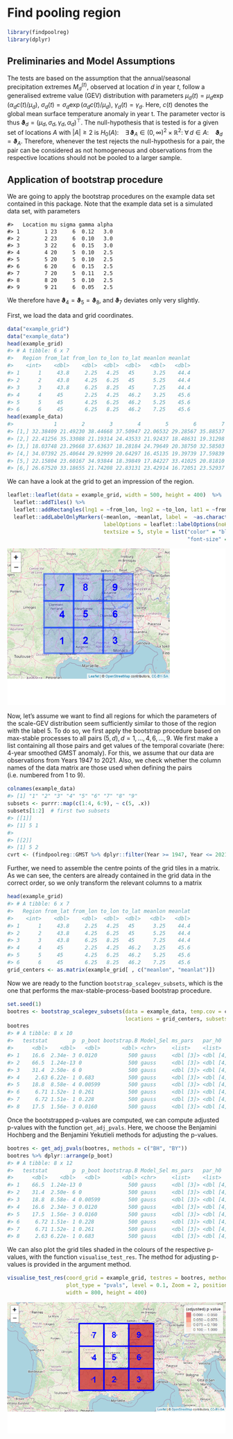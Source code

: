 Find pooling region
================

``` r
library(findpoolreg)
library(dplyr)
```

## Preliminaries and Model Assumptions

The tests are based on the assumption that the annual/seasonal
precipitation extremes *M*<sub>*d*</sub><sup>(*t*)</sup>, observed at
location *d* in year *t*, follow a generalised extreme value (GEV)
distribution with parameters
*μ*<sub>*d*</sub>(*t*) = *μ*<sub>*d*</sub>exp (*α*<sub>*d*</sub>*c*(*t*)/*μ*<sub>*d*</sub>),
*σ*<sub>*d*</sub>(*t*) = *σ*<sub>*d*</sub>exp (*α*<sub>*d*</sub>*c*(*t*)/*μ*<sub>*d*</sub>),
*γ*<sub>*d*</sub>(*t*) = *γ*<sub>*d*</sub>.
Here, *c*(*t*) denotes the global mean surface temperature anomaly in year t.
The parameter vector is thus
**ϑ**<sub>*d*</sub> = (*μ*<sub>*d*</sub>, *σ*<sub>*d*</sub>, *γ*<sub>*d*</sub>, *α*<sub>*d*</sub>)<sup>⊤</sup>.
The null-hypothesis that is tested is for a given set of locations *A*
with \|*A*\| ≥ 2 is
*H*<sub>0</sub>(*A*):  ∃ **ϑ**<sub>*A*</sub> ∈ (0, ∞)<sup>2</sup> × ℝ<sup>2</sup>: ∀ *d* ∈ *A*:  **ϑ**<sub>*d*</sub> = **ϑ**<sub>*A*</sub>.
Therefore, whenever the test rejects the null-hypothesis for a pair, the
pair can be considered as not homogeneous and observations from the
respective locations should not be pooled to a larger sample.

## Application of bootstrap procedure

We are going to apply the bootstrap procedures on the example data set
contained in this package. Note that the example data set is a simulated
data set, with parameters

    #>   Location mu sigma gamma alpha
    #> 1        1 23     6  0.12   3.0
    #> 2        2 23     6  0.10   3.0
    #> 3        3 22     6  0.15   3.0
    #> 4        4 20     5  0.10   2.5
    #> 5        5 20     5  0.10   2.5
    #> 6        6 20     6  0.15   2.5
    #> 7        7 20     5  0.11   2.5
    #> 8        8 20     5  0.10   2.5
    #> 9        9 21     6  0.05   2.5

We therefore have
**ϑ**<sub>4</sub> = **ϑ**<sub>5</sub> = **ϑ**<sub>8</sub>, and
**ϑ**<sub>7</sub> deviates only very slightly.

First, we load the data and grid coordinates.

``` r
data("example_grid")
data("example_data")
head(example_grid)
#> # A tibble: 6 x 7
#>   Region from_lat from_lon to_lon to_lat meanlon meanlat
#>    <int>    <dbl>    <dbl>  <dbl>  <dbl>   <dbl>   <dbl>
#> 1      1     43.8     2.25   4.25   45      3.25    44.4
#> 2      2     43.8     4.25   6.25   45      5.25    44.4
#> 3      3     43.8     6.25   8.25   45      7.25    44.4
#> 4      4     45       2.25   4.25   46.2    3.25    45.6
#> 5      5     45       4.25   6.25   46.2    5.25    45.6
#> 6      6     45       6.25   8.25   46.2    7.25    45.6
head(example_data)
#>             1        2        3        4        5        6        7        8        9
#> [1,] 32.38409 21.49230 38.44668 37.50947 22.06532 29.28567 35.88537 27.67018 17.02165
#> [2,] 22.41256 35.33088 21.19314 24.43533 21.92437 18.48631 19.31298 14.53100 25.19850
#> [3,] 18.03748 23.29668 37.63637 18.28184 24.79649 20.38750 32.58503 33.16868 16.04230
#> [4,] 34.07392 25.40644 29.92999 20.64297 16.45135 19.39739 17.59839 15.53414 25.46021
#> [5,] 22.15804 23.60167 34.93844 18.39849 17.84227 33.41025 20.81810 28.08019 21.20494
#> [6,] 26.67520 33.18655 21.74208 22.83131 23.42914 16.72051 23.52937 24.22438 12.64835
```

We can have a look at the grid to get an impression of the region.

``` r
leaflet::leaflet(data = example_grid, width = 500, height = 400)  %>% 
  leaflet::addTiles() %>%
  leaflet::addRectangles(lng1 = ~from_lon, lng2 = ~to_lon, lat1 = ~from_lat, lat2 = ~to_lat) %>% 
  leaflet::addLabelOnlyMarkers(~meanlon, ~meanlat, label =  ~as.character(Region), 
                               labelOptions = leaflet::labelOptions(noHide = TRUE, textOnly = TRUE,
                               textsize = 5, style = list("color" = "blue",  "font-weight" = "bold", 
                                                          "font-size" = "30px")))
```

![](vignettes/find_pool_reg_readme_files/figure-gfm/unnamed-chunk-4-1.png)<!-- -->

Now, let’s assume we want to find all regions for which the parameters
of the scale-GEV distribution seem sufficiently similar to those of the
region with the label 5. To do so, we first apply the bootstrap
procedure based on max-stable processes to all pairs
(5, *d*), *d* = 1, …, 4, 6, …, 9. We first make a list containing all
those pairs and get values of the temporal covariate (here: 4-year
smoothed GMST anomaly). For this, we assume that our data are
observations from Years 1947 to 2021. Also, we check whether the column
names of the data matrix are those used when defining the pairs
(i.e. numbered from 1 to 9).

``` r
colnames(example_data)
#> [1] "1" "2" "3" "4" "5" "6" "7" "8" "9"
subsets <- purrr::map(c(1:4, 6:9), ~ c(5, .x))
subsets[1:2]  # first two subsets
#> [[1]]
#> [1] 5 1
#> 
#> [[2]]
#> [1] 5 2
cvrt <- (findpoolreg::GMST %>% dplyr::filter(Year >= 1947, Year <= 2021))$smoothedGMST
```

Further, we need to assemble the centre points of the grid tiles in a
matrix. As we can see, the centers are already contained in the grid
data in the correct order, so we only transform the relevant columns to
a matrix

``` r
head(example_grid)
#> # A tibble: 6 x 7
#>   Region from_lat from_lon to_lon to_lat meanlon meanlat
#>    <int>    <dbl>    <dbl>  <dbl>  <dbl>   <dbl>   <dbl>
#> 1      1     43.8     2.25   4.25   45      3.25    44.4
#> 2      2     43.8     4.25   6.25   45      5.25    44.4
#> 3      3     43.8     6.25   8.25   45      7.25    44.4
#> 4      4     45       2.25   4.25   46.2    3.25    45.6
#> 5      5     45       4.25   6.25   46.2    5.25    45.6
#> 6      6     45       6.25   8.25   46.2    7.25    45.6
grid_centers <- as.matrix(example_grid[ , c("meanlon", "meanlat")])
```

Now we are ready to the function `bootstrap_scalegev_subsets`, which is
the one that performs the max-stable-process-based bootstrap procedure.

``` r
set.seed(1)
bootres <- bootstrap_scalegev_subsets(data = example_data, temp.cov = cvrt,
                                      locations = grid_centers, subsets = subsets, B = 500)
bootres
#> # A tibble: 8 x 10
#>   teststat        p  p_boot bootstrap.B Model_Sel ms_pars   par_h0    H0       X1    X2
#>      <dbl>    <dbl>   <dbl>       <dbl> <chr>     <list>    <list>    <chr> <dbl> <dbl>
#> 1    16.6  2.34e- 3 0.0120          500 gauss     <dbl [3]> <dbl [4]> ED        5     1
#> 2    66.5  1.24e-13 0               500 gauss     <dbl [3]> <dbl [4]> ED        5     2
#> 3    31.4  2.50e- 6 0               500 gauss     <dbl [3]> <dbl [4]> ED        5     3
#> 4     2.63 6.22e- 1 0.683           500 gauss     <dbl [3]> <dbl [4]> ED        5     4
#> 5    18.8  8.58e- 4 0.00599         500 gauss     <dbl [3]> <dbl [4]> ED        5     6
#> 6     6.71 1.52e- 1 0.261           500 gauss     <dbl [3]> <dbl [4]> ED        5     7
#> 7     6.72 1.51e- 1 0.228           500 gauss     <dbl [3]> <dbl [4]> ED        5     8
#> 8    17.5  1.56e- 3 0.0160          500 gauss     <dbl [3]> <dbl [4]> ED        5     9
```

Once the bootstrapped p-values are computed, we can compute adjusted
p-values with the function `get_adj_pvals`. Here, we choose the
Benjamini Hochberg and the Benjamini Yekutieli methods for adjusting the
p-values.

``` r
bootres <- get_adj_pvals(bootres, methods = c("BH", "BY"))
bootres %>% dplyr::arrange(p_boot)
#> # A tibble: 8 x 12
#>   teststat        p  p_boot bootstrap.B Model_Sel ms_pars   par_h0    H0       X1    X2   p_by   p_bh
#>      <dbl>    <dbl>   <dbl>       <dbl> <chr>     <list>    <list>    <chr> <dbl> <dbl>  <dbl>  <dbl>
#> 1    66.5  1.24e-13 0               500 gauss     <dbl [3]> <dbl [4]> ED        5     2 0      0     
#> 2    31.4  2.50e- 6 0               500 gauss     <dbl [3]> <dbl [4]> ED        5     3 0      0     
#> 3    18.8  8.58e- 4 0.00599         500 gauss     <dbl [3]> <dbl [4]> ED        5     6 0.0434 0.0160
#> 4    16.6  2.34e- 3 0.0120          500 gauss     <dbl [3]> <dbl [4]> ED        5     1 0.0651 0.0240
#> 5    17.5  1.56e- 3 0.0160          500 gauss     <dbl [3]> <dbl [4]> ED        5     9 0.0694 0.0255
#> 6     6.72 1.51e- 1 0.228           500 gauss     <dbl [3]> <dbl [4]> ED        5     8 0.812  0.299 
#> 7     6.71 1.52e- 1 0.261           500 gauss     <dbl [3]> <dbl [4]> ED        5     7 0.812  0.299 
#> 8     2.63 6.22e- 1 0.683           500 gauss     <dbl [3]> <dbl [4]> ED        5     4 1      0.683
```

We can also plot the grid tiles shaded in the colours of the respective
p-values, with the function `visualise_test_res`. The method for
adjusting p-values is provided in the argument method.

``` r
visualise_test_res(coord_grid = example_grid, testres = bootres, method = "BH",
                   plot_type = "pvals", level = 0.1, Zoom = 2, position = "topright",
                   width = 800, height = 400)
```

![](vignettes/find_pool_reg_readme_files/figure-gfm/unnamed-chunk-9-1.png)<!-- -->
